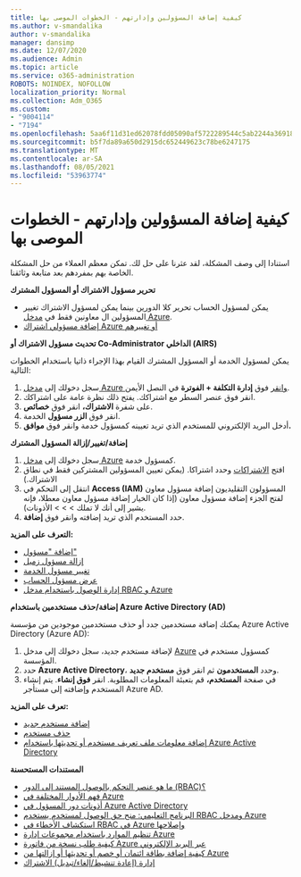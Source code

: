```yaml
---
title: كيفية إضافة المسؤولين وإدارتهم - الخطوات الموصى بها
ms.author: v-smandalika
author: v-smandalika
manager: dansimp
ms.date: 12/07/2020
ms.audience: Admin
ms.topic: article
ms.service: o365-administration
ROBOTS: NOINDEX, NOFOLLOW
localization_priority: Normal
ms.collection: Adm_O365
ms.custom:
- "9004114"
- "7194"
ms.openlocfilehash: 5aa6f11d31ed62078fdd05090af5722289544c5ab2244a369182f4e0f9214183
ms.sourcegitcommit: b5f7da89a650d2915dc652449623c78be6247175
ms.translationtype: MT
ms.contentlocale: ar-SA
ms.lasthandoff: 08/05/2021
ms.locfileid: "53963774"
---
```

# <a name="how-to-add-and-manage-administrators---recommended-steps"></a>كيفية إضافة المسؤولين وإدارتهم - الخطوات الموصى بها

استنادا إلى وصف المشكلة، لقد عثرنا على حل لك. تمكن معظم العملاء من حل المشكلة الخاصة بهم بمفردهم بعد متابعة وثائقنا.

**تحرير مسؤول الاشتراك أو المسؤول المشترك**

- يمكن لمسؤول الحساب تحرير كلا الدورين بينما يمكن لمسؤول الاشتراك تغيير المسؤولين ال معاونين فقط في [مدخل Azure](https://ms.portal.azure.com/#home).
- [إضافة مسؤولي اشتراك Azure أو تغييرهم](https://docs.microsoft.com/azure/cost-management-billing/manage/add-change-subscription-administrator)

**تحديث مسؤول الاشتراك أو Co-Administrator الداخلي (AIRS)**

يمكن لمسؤول الخدمة أو المسؤول المشترك القيام بهذا الإجراء ذاتيا باستخدام الخطوات التالية:

1. سجل دخولك إلى [مدخل Azure وانقر](https://ms.portal.azure.com/#home) فوق **إدارة التكلفة + الفوترة** في النصل الأيمن.
2. انقر فوق عنصر السطر مع اشتراكك. يفتح ذلك نظرة عامة على اشتراكك.
3. على شفرة **الاشتراك،** انقر فوق **خصائص**. 
4. انقر فوق **الزر مسؤول** الخدمة.
5. أدخل البريد الإلكتروني للمستخدم الذي تريد تعيينه كمسؤول خدمة وانقر فوق **موافق.**

**إضافة/تغيير/إزالة المسؤول المشترك**

1. سجل دخولك إلى [مدخل Azure](https://ms.portal.azure.com/#home) كمسؤول خدمة.
2. افتح [الاشتراكات](https://ms.portal.azure.com/#blade/Microsoft_Azure_Billing/SubscriptionsBlade) وحدد اشتراكا. (يمكن تعيين المسؤولين المشتركين فقط في نطاق الاشتراك.)
3. انتقل إلى التحكم في **Access (IAM)** المسؤولون التقليديون إضافة مسؤول معاون لفتح الجزء إضافة مسؤول معاون (إذا كان الخيار إضافة مسؤول معاون معطلا، فإنه يشير إلى أنك لا تملك  >    >    >   الأذونات). 
4. حدد المستخدم الذي تريد إضافته وانقر فوق **إضافة**.

**التعرف على المزيد:**
- [إضافة "مسؤول"](https://docs.microsoft.com/azure/role-based-access-control/classic-administrators)
- [إزالة مسؤول زميل](https://docs.microsoft.com/azure/role-based-access-control/classic-administrators)
- [تغيير مسؤول الخدمة](https://docs.microsoft.com/azure/role-based-access-control/classic-administrators)
- [عرض مسؤول الحساب](https://docs.microsoft.com/azure/role-based-access-control/classic-administrators)
- [إدارة الوصول باستخدام مدخل RBAC و Azure](https://docs.microsoft.com/azure/role-based-access-control/role-assignments-portal)

**إضافة/حذف مستخدمين باستخدام Azure Active Directory (AD)**

يمكنك إضافة مستخدمين جدد أو حذف مستخدمين موجودين من مؤسسة Azure Active Directory (Azure AD):

1. لإضافة مستخدم جديد، سجل دخولك إلى مدخل [Azure](https://ms.portal.azure.com/#home) كمسؤول مستخدم في المؤسسة.
2. حدد **Azure Active Directory**، وحدد **المستخدمون** ثم انقر فوق **مستخدم جديد**.
3. في صفحة **المستخدم،** قم بتعبئة المعلومات المطلوبة. انقر **فوق إنشاء**. يتم إنشاء المستخدم وإضافته إلى مستأجر Azure AD.

**تعرف على المزيد:**

- [إضافة مستخدم جديد](https://docs.microsoft.com/azure/active-directory/fundamentals/add-users-azure-active-directory)
- [حذف مستخدم](https://docs.microsoft.com/azure/active-directory/fundamentals/add-users-azure-active-directory)
- [إضافة معلومات ملف تعريف مستخدم أو تحديثها باستخدام Azure Active Directory](https://docs.microsoft.com/azure/active-directory/fundamentals/active-directory-users-profile-azure-portal)

**المستندات المستحسنة**

- [ما هو عنصر التحكم بالوصول المستند إلى الدور (RBAC)؟](https://docs.microsoft.com/azure/role-based-access-control/overview)
- [فهم الأدوار المختلفة في Azure](https://docs.microsoft.com/azure/role-based-access-control/rbac-and-directory-admin-roles)
- [أذونات دور المسؤول في Azure Active Directory](https://docs.microsoft.com/azure/active-directory/roles/permissions-reference)
- [البرنامج التعليمي: منح حق الوصول لمستخدم يستخدم RBAC ومدخل Azure](https://docs.microsoft.com/azure/role-based-access-control/quickstart-assign-role-user-portal)
- [استكشاف الأخطاء في RBAC في Azure وإصلاحها](https://docs.microsoft.com/azure/role-based-access-control/troubleshooting)
- [تنظيم الموارد باستخدام مجموعات إدارة Azure](https://docs.microsoft.com/azure/governance/management-groups/overview)
- [كيفية طلب نسخة من فاتورة Azure عبر البريد الإلكتروني](https://azure.microsoft.com/en-us/blog/azure-email-invoices/)
- [كيفية إضافة بطاقة ائتمان أو خصم أو تحديثها أو إزالتها من Azure](https://docs.microsoft.com/azure/cost-management-billing/manage/change-credit-card)
- [إدارة (إعادة تنشيط/إلغاء/تبديل) الاشتراك](https://docs.microsoft.com/azure/cost-management-billing/manage/subscription-disabled)




